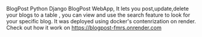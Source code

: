 BlogPost 
Python Django BlogPost WebApp,
It lets you post,update,delete your blogs to a table , you can view and use the search feature to look for your specific blog.
It was deployed using docker's contenrization on render.
Check out how it work on https://blogpost-fmrs.onrender.com

